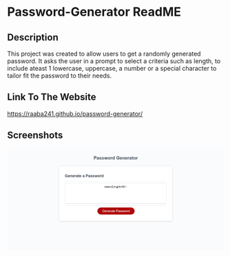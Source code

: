 # Password-Generator ReadME

## Description

This project was created to allow users to get a randomly generated password. It asks 
the user in a prompt to select a criteria such as length, to include ateast 1 lowercase,
uppercase, a number or a special character to tailor fit the password to their needs. 

## Link To The Website

https://raaba241.github.io/password-generator/

## Screenshots

![Alt text](./assets/images/Screenshot%202023-10-21%20024011.png "The password generator website")

